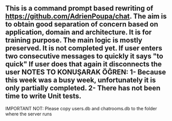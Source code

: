 This is a command prompt based rewriting of https://github.com/AdrienPoupa/chat.
The aim is to obtain good separation of concern based on application, domain and architecture.
It is for training purpose.
The main logic is mostly preserved.
It is not completed yet.
If user enters two consecutive messages to quickly it says "to quick"
If user does that again it disconnects the user
NOTES TO KONUŞARAK ÖĞREN: 
1- Because this week was a busy week, unfortunately it is only partially completed.
2- There has not been time to write Unit tests.
----------------------------------------------------------------------------------

IMPORTANT NOT: Please copy users.db and chatrooms.db to the folder where the server runs 


